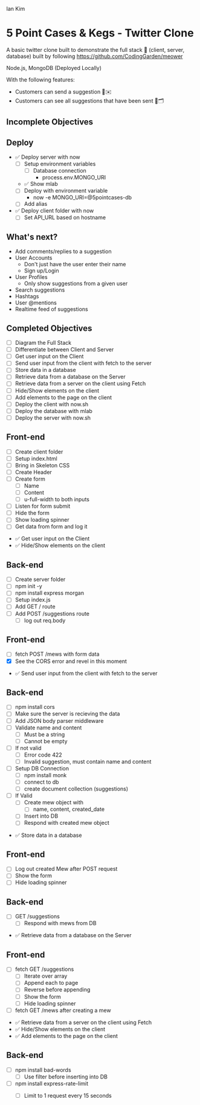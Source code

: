 Ian Kim

# 5 Point Cases & Kegs - Twitter Clone

A basic twitter clone built to demonstrate the full stack 🥞 (client, server, database) built by following https://github.com/CodingGarden/meower

Node.js, MongoDB (Deployed Locally)

With the following features:

* Customers can send a suggestion 🍺✉️
* Customers can see all suggestions that have been sent 🍺🗂









## Incomplete Objectives

## Deploy

* ✅ Deploy server with now
  * [ ] Setup environment variables
    * [ ] Database connection
      * process.env.MONGO_URI
  * ✅ Show mlab
  * [ ] Deploy with environment variable
    * now -e MONGO_URI=@5pointcases-db
  * [ ] Add alias
* ✅ Deploy client folder with now
  * [ ] Set API_URL based on hostname

## What's next?

* Add comments/replies to a suggestion
* User Accounts
  * Don't just have the user enter their name
  * Sign up/Login
* User Profiles
  - Only show suggestions from a given user
* Search suggestions
* Hashtags
* User @mentions
* Realtime feed of suggestions





## Completed Objectives

* [ ]  Diagram the Full Stack
* [ ]  Differentiate between Client and Server
* [ ]  Get user input on the Client
* [ ]  Send user input from the client with fetch to the server
* [ ]  Store data in a database
* [ ]  Retrieve data from a database on the Server
* [ ]  Retrieve data from a server on the client using Fetch
* [ ]  Hide/Show elements on the client
* [ ]  Add elements to the page on the client
* [ ]  Deploy the client with now.sh
* [ ]  Deploy the database with mlab
* [ ]  Deploy the server with now.sh

## Front-end

* [ ] Create client folder
* [ ] Setup index.html
* [ ] Bring in Skeleton CSS
* [ ] Create Header
* [ ] Create form
  * [ ] Name
  * [ ] Content
  * [ ] u-full-width to both inputs
* [ ] Listen for form submit
* [ ] Hide the form
* [ ] Show loading spinner
* [ ] Get data from form and log it
* ✅ Get user input on the Client
* ✅ Hide/Show elements on the client

## Back-end

* [ ] Create server folder
* [ ] npm init -y
* [ ] npm install express morgan
* [ ] Setup index.js
* [ ] Add GET / route
* [ ] Add POST /suggestions route
  * [ ] log out req.body

## Front-end

* [ ] fetch POST /mews with form data
* [x] See the CORS error and revel in this moment
* ✅ Send user input from the client with fetch to the server

## Back-end

* [ ] npm install cors
* [ ] Make sure the server is recieving the data
* [ ] Add JSON body parser middleware
* [ ] Validate name and content
  * [ ] Must be a string
  * [ ] Cannot be empty
* [ ] If not valid
  * [ ] Error code 422
  * [ ] Invalid suggestion, must contain name and content
* [ ] Setup DB Connection
  * [ ] npm install monk
  * [ ] connect to db
  * [ ] create document collection (suggestions)
* [ ] If Valid
  * [ ] Create mew object with
    * [ ] name, content, created_date
  * [ ] Insert into DB
  * [ ] Respond with created mew object
* ✅ Store data in a database

## Front-end

* [ ] Log out created Mew after POST request
* [ ] Show the form
* [ ] Hide loading spinner

## Back-end

* [ ] GET /suggestions
  * [ ] Respond with mews from DB
* ✅ Retrieve data from a database on the Server

## Front-end

* [ ] fetch GET /suggestions
  * [ ] Iterate over array
  * [ ] Append each to page
  * [ ] Reverse before appending
  * [ ] Show the form
  * [ ] Hide loading spinner
* [ ] fetch GET /mews after creating a mew
* ✅ Retrieve data from a server on the client using Fetch
* ✅ Hide/Show elements on the client
* ✅ Add elements to the page on the client

## Back-end

* [ ] npm install bad-words
  * [ ] Use filter before inserting into DB
* [ ] npm install express-rate-limit
  * [ ] Limit to 1 request every 15 seconds


